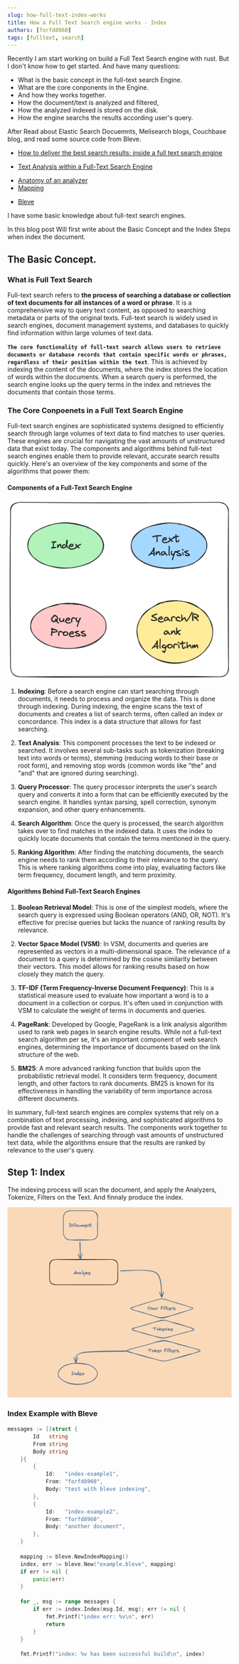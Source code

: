 ```yaml
---
slug: how-full-text-index-works
title: How a Full Text Search engine works - Index
authors: [forfd8960]
tags: [fulltext, search]
---
```


Recently I am start working on build a Full Text Search engine with rust. But I don't know how to get started.
And have many questions:

- What is the basic concept in the full-text search Engine.
- What are the core conponents in the Engine.
- And how they works together.
- How the document/text is analyzed and filtered,
- How the analyzed indexed is stored on the disk.
- How the engine searchs the results according user's query.

After Read about Elastic Search Docuemnts, Melisearch blogs, Couchbase blog, and read some source code from Bleve.

- [How to deliver the best search results: inside a full text search engine](https://blog.meilisearch.com/how-full-text-search-engines-work/)

* [Text Analysis within a Full-Text Search Engine](https://www.couchbase.com/blog/full-text_search_text_analysis/)

- [Anatomy of an analyzer](https://www.elastic.co/guide/en/elasticsearch/reference/current/analyzer-anatomy.html)
- [Mapping](https://www.elastic.co/guide/en/elasticsearch/reference/current/mapping.html)

* [Bleve](https://github.com/blevesearch/bleve)

I have some basic knowledge about full-text search engines.

In this blog post Will first write about the Basic Concept and the Index Steps when index the document.

## The Basic Concept.

### What is Full Text Search

Full-text search refers to **the process of searching a database or collection of text documents for all instances of a word or phrase**. It is a comprehensive way to query text content, as opposed to searching metadata or parts of the original texts. Full-text search is widely used in search engines, document management systems, and databases to quickly find information within large volumes of text data.

**`The core functionality of full-text search allows users to retrieve documents or database records that contain specific words or phrases, regardless of their position within the text`**. This is achieved by indexing the content of the documents, where the index stores the location of words within the documents. When a search query is performed, the search engine looks up the query terms in the index and retrieves the documents that contain those terms.

### The Core Conpoenets in a Full Text Search Engine

Full-text search engines are sophisticated systems designed to efficiently search through large volumes of text data to find matches to user queries. These engines are crucial for navigating the vast amounts of unstructured data that exist today. The components and algorithms behind full-text search engines enable them to provide relevant, accurate search results quickly. Here's an overview of the key components and some of the algorithms that power them:

#### Components of a Full-Text Search Engine

![Components](fts_engine.png)

1. **Indexing**: Before a search engine can start searching through documents, it needs to process and organize the data. This is done through indexing. During indexing, the engine scans the text of documents and creates a list of search terms, often called an index or concordance. This index is a data structure that allows for fast searching.

2. **Text Analysis**: This component processes the text to be indexed or searched. It involves several sub-tasks such as tokenization (breaking text into words or terms), stemming (reducing words to their base or root form), and removing stop words (common words like "the" and "and" that are ignored during searching).

3. **Query Processor**: The query processor interprets the user's search query and converts it into a form that can be efficiently executed by the search engine. It handles syntax parsing, spell correction, synonym expansion, and other query enhancements.

4. **Search Algorithm**: Once the query is processed, the search algorithm takes over to find matches in the indexed data. It uses the index to quickly locate documents that contain the terms mentioned in the query.

5. **Ranking Algorithm**: After finding the matching documents, the search engine needs to rank them according to their relevance to the query. This is where ranking algorithms come into play, evaluating factors like term frequency, document length, and term proximity.

#### Algorithms Behind Full-Text Search Engines

1. **Boolean Retrieval Model**: This is one of the simplest models, where the search query is expressed using Boolean operators (AND, OR, NOT). It's effective for precise queries but lacks the nuance of ranking results by relevance.

2. **Vector Space Model (VSM)**: In VSM, documents and queries are represented as vectors in a multi-dimensional space. The relevance of a document to a query is determined by the cosine similarity between their vectors. This model allows for ranking results based on how closely they match the query.

3. **TF-IDF (Term Frequency-Inverse Document Frequency)**: This is a statistical measure used to evaluate how important a word is to a document in a collection or corpus. It's often used in conjunction with VSM to calculate the weight of terms in documents and queries.

4. **PageRank**: Developed by Google, PageRank is a link analysis algorithm used to rank web pages in search engine results. While not a full-text search algorithm per se, it's an important component of web search engines, determining the importance of documents based on the link structure of the web.

5. **BM25**: A more advanced ranking function that builds upon the probabilistic retrieval model. It considers term frequency, document length, and other factors to rank documents. BM25 is known for its effectiveness in handling the variability of term importance across different documents.

In summary, full-text search engines are complex systems that rely on a combination of text processing, indexing, and sophisticated algorithms to provide fast and relevant search results. The components work together to handle the challenges of searching through vast amounts of unstructured text data, while the algorithms ensure that the results are ranked by relevance to the user's query.

## Step 1: Index

The indexing process will scan the document, and apply the Analyzers, Tokenize, Filters on the Text.
And finnaly produce the index.

![Index Process](indexing_process.png)

### Index Example with Bleve

```go
messages := []struct {
		Id   string
		From string
		Body string
	}{
		{
			Id:   "index-example1",
			From: "forfd8960",
			Body: "test with bleve indexing",
		},
		{
			Id:   "index-example2",
			From: "forfd8960",
			Body: "another document",
		},
	}

	mapping := bleve.NewIndexMapping()
	index, err := bleve.New("example.bleve", mapping)
	if err != nil {
		panic(err)
	}

	for _, msg := range messages {
		if err := index.Index(msg.Id, msg); err != nil {
			fmt.Printf("index err: %v\n", err)
			return
		}
	}

	fmt.Printf("index: %v has been successful build\n", index)
```
